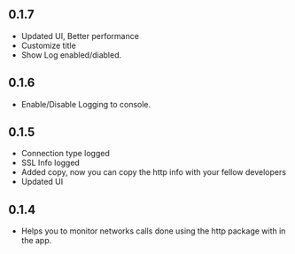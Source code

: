 ## 0.1.7

* Updated UI, Better performance
* Customize title
* Show Log enabled/diabled.

## 0.1.6

* Enable/Disable Logging to console.

## 0.1.5

* Connection type logged
* SSL Info logged
* Added copy, now you can copy the http info with your fellow developers
* Updated UI

## 0.1.4

* Helps you to monitor networks calls done using the http package with in the app.


